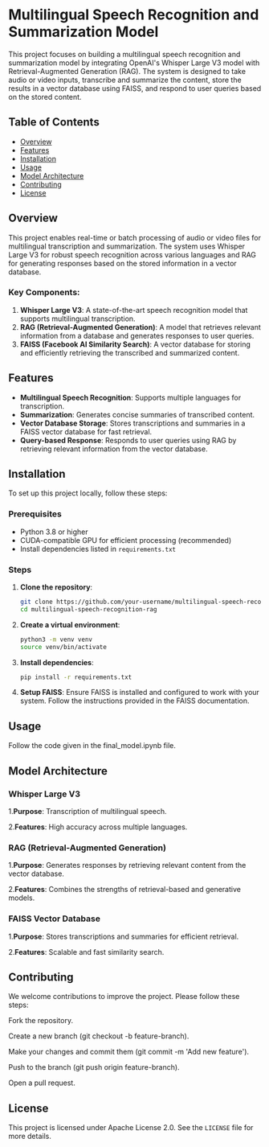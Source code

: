 # Multilingual Speech Recognition and Summarization Model

This project focuses on building a multilingual speech recognition and summarization model by integrating OpenAI's Whisper Large V3 model with Retrieval-Augmented Generation (RAG). The system is designed to take audio or video inputs, transcribe and summarize the content, store the results in a vector database using FAISS, and respond to user queries based on the stored content.

## Table of Contents

- [Overview](#overview)
- [Features](#features)
- [Installation](#installation)
- [Usage](#usage)
- [Model Architecture](#model-architecture)
- [Contributing](#contributing)
- [License](#license)

## Overview

This project enables real-time or batch processing of audio or video files for multilingual transcription and summarization. The system uses Whisper Large V3 for robust speech recognition across various languages and RAG for generating responses based on the stored information in a vector database.

### Key Components:
1. **Whisper Large V3**: A state-of-the-art speech recognition model that supports multilingual transcription.
2. **RAG (Retrieval-Augmented Generation)**: A model that retrieves relevant information from a database and generates responses to user queries.
3. **FAISS (Facebook AI Similarity Search)**: A vector database for storing and efficiently retrieving the transcribed and summarized content.

## Features

- **Multilingual Speech Recognition**: Supports multiple languages for transcription.
- **Summarization**: Generates concise summaries of transcribed content.
- **Vector Database Storage**: Stores transcriptions and summaries in a FAISS vector database for fast retrieval.
- **Query-based Response**: Responds to user queries using RAG by retrieving relevant information from the vector database.

## Installation

To set up this project locally, follow these steps:

### Prerequisites

- Python 3.8 or higher
- CUDA-compatible GPU for efficient processing (recommended)
- Install dependencies listed in `requirements.txt`

### Steps

1. **Clone the repository**:
   ```bash
   git clone https://github.com/your-username/multilingual-speech-recognition-rag.git
   cd multilingual-speech-recognition-rag
2. **Create a virtual environment**:
   ```bash
   python3 -m venv venv
   source venv/bin/activate
3. **Install dependencies**:
   ```bash
   pip install -r requirements.txt
4. **Setup FAISS**:
   Ensure FAISS is installed and configured to work with your system. Follow the instructions provided in the          FAISS documentation.


## Usage
Follow the code given in the final_model.ipynb file.



## Model Architecture


### Whisper Large V3


1.**Purpose**:
   Transcription of multilingual speech.

2.**Features**:
   High accuracy across multiple languages.


### RAG (Retrieval-Augmented Generation)

1.**Purpose**:
   Generates responses by retrieving relevant content from the vector database.

2.**Features**:
   Combines the strengths of retrieval-based and generative models.


### FAISS Vector Database

1.**Purpose**:
   Stores transcriptions and summaries for efficient retrieval.

2.**Features**:
   Scalable and fast similarity search.


## Contributing 

We welcome contributions to improve the project. Please follow these steps:


Fork the repository.

Create a new branch (git checkout -b feature-branch).

Make your changes and commit them (git commit -m 'Add new feature').

Push to the branch (git push origin feature-branch).

Open a pull request.



## License

This project is licensed under Apache License 2.0. See the `LICENSE` file for more details.
